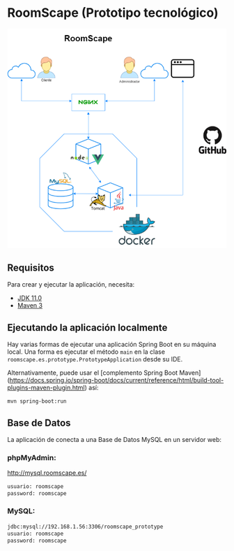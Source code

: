 # RoomScape (Prototipo tecnológico)

![Aquí la descripción de la imagen por si no carga](./src/main/resources/static/RoomScapeArquitectura1.0.0.png)

## Requisitos

Para crear y ejecutar la aplicación, necesita:

- [JDK 11.0](https://www.oracle.com/es/java/technologies/javase-jdk11-downloads.html)
- [Maven 3](https://maven.apache.org)

## Ejecutando la aplicación localmente

Hay varias formas de ejecutar una aplicación Spring Boot en su máquina local. Una forma es ejecutar el método `main` en
la clase` roomscape.es.prototype.PrototypeApplication` desde su IDE.

Alternativamente, puede usar
el [complemento Spring Boot Maven] (https://docs.spring.io/spring-boot/docs/current/reference/html/build-tool-plugins-maven-plugin.html)
así:

```shell
mvn spring-boot:run
```

## Base de Datos

La aplicación de conecta a una Base de Datos MySQL en un servidor web:

### phpMyAdmin:

http://mysql.roomscape.es/

```shell
usuario: roomscape
password: roomscape
```

### MySQL:

```shell
jdbc:mysql://192.168.1.56:3306/roomscape_prototype
usuario: roomscape
password: roomscape
```
